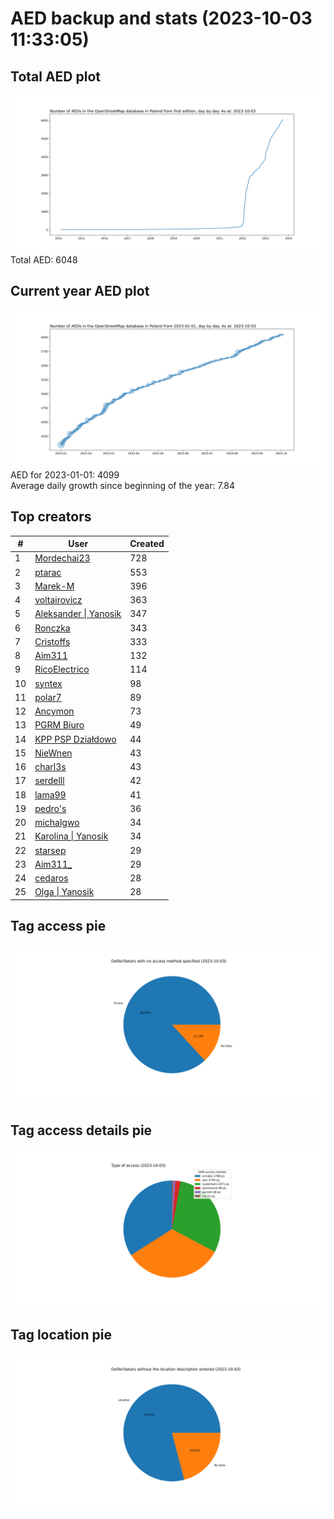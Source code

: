 # AED backup and stats (2023-10-03 11:33:05)


## Total AED plot
![](report_data/total_aed.svg)
Total AED: 6048

## Current year AED plot
![](report_data/current_year_aed.svg)\
AED for 2023-01-01: 4099\
Average daily growth since beginning of the year: 7.84

## Top creators
| # | User | Created |
| ------------- | ------------- | ------------- |
| 1 | [Mordechai23](<https://www.openstreetmap.org/user/Mordechai23>) | 728 |
| 2 | [ptarac](<https://www.openstreetmap.org/user/ptarac>) | 553 |
| 3 | [Marek-M](<https://www.openstreetmap.org/user/Marek-M>) | 396 |
| 4 | [voltairovicz](<https://www.openstreetmap.org/user/voltairovicz>) | 363 |
| 5 | [Aleksander &#124; Yanosik](<https://www.openstreetmap.org/user/Aleksander &#124; Yanosik>) | 347 |
| 6 | [Ronczka](<https://www.openstreetmap.org/user/Ronczka>) | 343 |
| 7 | [Cristoffs](<https://www.openstreetmap.org/user/Cristoffs>) | 333 |
| 8 | [Aim311](<https://www.openstreetmap.org/user/Aim311>) | 132 |
| 9 | [RicoElectrico](<https://www.openstreetmap.org/user/RicoElectrico>) | 114 |
| 10 | [syntex](<https://www.openstreetmap.org/user/syntex>) | 98 |
| 11 | [polar7](<https://www.openstreetmap.org/user/polar7>) | 89 |
| 12 | [Ancymon](<https://www.openstreetmap.org/user/Ancymon>) | 73 |
| 13 | [PGRM Biuro](<https://www.openstreetmap.org/user/PGRM Biuro>) | 49 |
| 14 | [KPP PSP Działdowo](<https://www.openstreetmap.org/user/KPP PSP Działdowo>) | 44 |
| 15 | [NieWnen](<https://www.openstreetmap.org/user/NieWnen>) | 43 |
| 16 | [charl3s](<https://www.openstreetmap.org/user/charl3s>) | 43 |
| 17 | [serdelll](<https://www.openstreetmap.org/user/serdelll>) | 42 |
| 18 | [lama99](<https://www.openstreetmap.org/user/lama99>) | 41 |
| 19 | [pedro's](<https://www.openstreetmap.org/user/pedro's>) | 36 |
| 20 | [michalgwo](<https://www.openstreetmap.org/user/michalgwo>) | 34 |
| 21 | [Karolina &#124; Yanosik](<https://www.openstreetmap.org/user/Karolina &#124; Yanosik>) | 34 |
| 22 | [starsep](<https://www.openstreetmap.org/user/starsep>) | 29 |
| 23 | [Aim311_](<https://www.openstreetmap.org/user/Aim311_>) | 29 |
| 24 | [cedaros](<https://www.openstreetmap.org/user/cedaros>) | 28 |
| 25 | [Olga &#124; Yanosik](<https://www.openstreetmap.org/user/Olga &#124; Yanosik>) | 28 |

## Tag access pie
![](report_data/tag_access.svg)

## Tag access details pie
![](report_data/tag_access_details.svg)

## Tag location pie
![](report_data/tag_location.svg)

